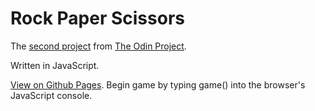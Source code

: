 # Rock Paper Scissors  

The [second project](https://www.theodinproject.com/courses/web-development-101/lessons/rock-paper-scissors) from [The Odin Project](https://www.theodinproject.com).  

Written in JavaScript.

[View on Github Pages](https://victinix888.github.io/rock-paper-scissors/). Begin game by typing game() into the browser's JavaScript console.